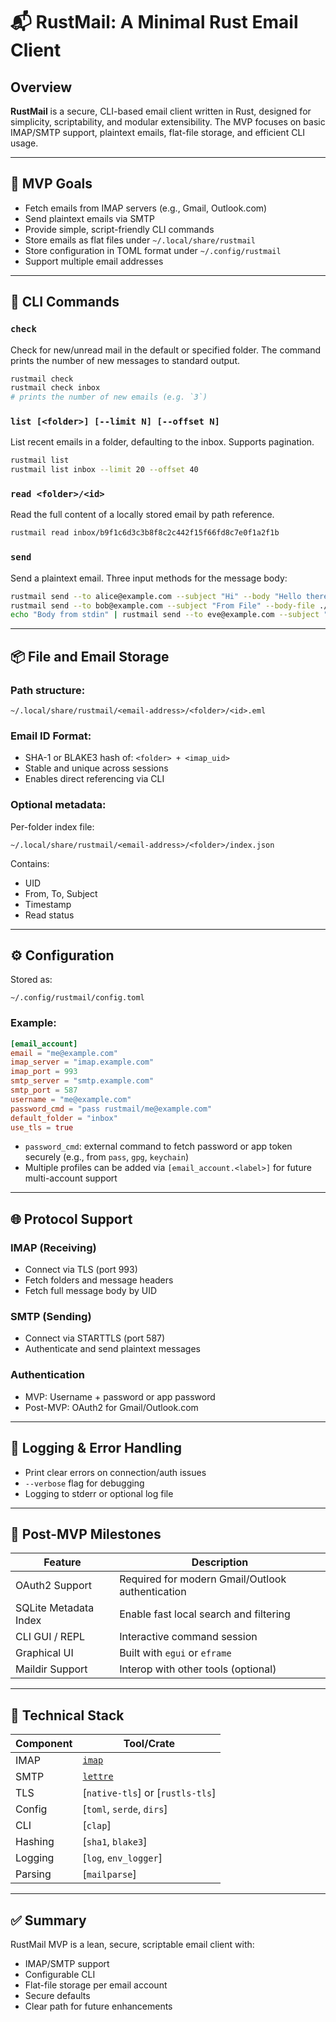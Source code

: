 # 📬 RustMail: A Minimal Rust Email Client

## Overview

**RustMail** is a secure, CLI-based email client written in Rust, designed for simplicity, scriptability, and modular extensibility. The MVP focuses on basic IMAP/SMTP support, plaintext emails, flat-file storage, and efficient CLI usage.

---

## 🎯 MVP Goals

- Fetch emails from IMAP servers (e.g., Gmail, Outlook.com)
- Send plaintext emails via SMTP
- Provide simple, script-friendly CLI commands
- Store emails as flat files under `~/.local/share/rustmail`
- Store configuration in TOML format under `~/.config/rustmail`
- Support multiple email addresses

---

## 🧰 CLI Commands

### `check`
Check for new/unread mail in the default or specified folder. The command prints
the number of new messages to standard output.

```bash
rustmail check
rustmail check inbox
# prints the number of new emails (e.g. `3`)
```

### `list [<folder>] [--limit N] [--offset N]`
List recent emails in a folder, defaulting to the inbox. Supports pagination.

```bash
rustmail list
rustmail list inbox --limit 20 --offset 40
```

### `read <folder>/<id>`
Read the full content of a locally stored email by path reference.

```bash
rustmail read inbox/b9f1c6d3c3b8f8c2c442f15f66fd8c7e0f1a2f1b
```

### `send`
Send a plaintext email. Three input methods for the message body:

```bash
rustmail send --to alice@example.com --subject "Hi" --body "Hello there!"
rustmail send --to bob@example.com --subject "From File" --body-file ./msg.txt
echo "Body from stdin" | rustmail send --to eve@example.com --subject "Stdin Test"
```

---

## 📦 File and Email Storage

### Path structure:

```
~/.local/share/rustmail/<email-address>/<folder>/<id>.eml
```

### Email ID Format:
- SHA-1 or BLAKE3 hash of: `<folder> + <imap_uid>`
- Stable and unique across sessions
- Enables direct referencing via CLI

### Optional metadata:
Per-folder index file:
```
~/.local/share/rustmail/<email-address>/<folder>/index.json
```
Contains:
- UID
- From, To, Subject
- Timestamp
- Read status

---

## ⚙️ Configuration

Stored as:
```
~/.config/rustmail/config.toml
```

### Example:

```toml
[email_account]
email = "me@example.com"
imap_server = "imap.example.com"
imap_port = 993
smtp_server = "smtp.example.com"
smtp_port = 587
username = "me@example.com"
password_cmd = "pass rustmail/me@example.com"
default_folder = "inbox"
use_tls = true
```

- `password_cmd`: external command to fetch password or app token securely (e.g., from `pass`, `gpg`, `keychain`)
- Multiple profiles can be added via `[email_account.<label>]` for future multi-account support

---

## 🌐 Protocol Support

### IMAP (Receiving)
- Connect via TLS (port 993)
- Fetch folders and message headers
- Fetch full message body by UID

### SMTP (Sending)
- Connect via STARTTLS (port 587)
- Authenticate and send plaintext messages

### Authentication
- MVP: Username + password or app password
- Post-MVP: OAuth2 for Gmail/Outlook.com

---

## 🧪 Logging & Error Handling

- Print clear errors on connection/auth issues
- `--verbose` flag for debugging
- Logging to stderr or optional log file

---

## 📍 Post-MVP Milestones

| Feature | Description |
|--------|-------------|
| OAuth2 Support | Required for modern Gmail/Outlook authentication |
| SQLite Metadata Index | Enable fast local search and filtering |
| CLI GUI / REPL | Interactive command session |
| Graphical UI | Built with `egui` or `eframe` |
| Maildir Support | Interop with other tools (optional) |

---

## 🧱 Technical Stack

| Component | Tool/Crate |
|----------|------------|
| IMAP     | [`imap`](https://crates.io/crates/imap) |
| SMTP     | [`lettre`](https://crates.io/crates/lettre) |
| TLS      | [`native-tls`] or [`rustls-tls`] |
| Config   | [`toml`, `serde`, `dirs`] |
| CLI      | [`clap`] |
| Hashing  | [`sha1`, `blake3`] |
| Logging  | [`log`, `env_logger`] |
| Parsing  | [`mailparse`] |

---

## ✅ Summary

RustMail MVP is a lean, secure, scriptable email client with:
- IMAP/SMTP support
- Configurable CLI
- Flat-file storage per email account
- Secure defaults
- Clear path for future enhancements